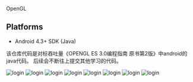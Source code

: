 OpenGL

## Platforms ##
* Android 4.3+ SDK (Java)

该仓库代码是对标吞吐量《OPENGL ES 3.0编程指南 原书第2版》中android的java代码。
后续会不断往上提交其他学习的代码。


![login](https://github.com/1531074759/OpenGL/raw/master/screenshots/takingthenextstep.gif)
![login](https://github.com/1531074759/OpenGL/raw/master/screenshots/lighting.gif)
![login](https://github.com/1531074759/OpenGL/raw/master/screenshots/chapters1.png)
![login](https://github.com/1531074759/OpenGL/raw/master/screenshots/chapters2.png)
![login](https://github.com/1531074759/OpenGL/raw/master/screenshots/HelloTriangle.png)
![login](https://github.com/1531074759/OpenGL/raw/master/screenshots/mipmap2d.png)
![login](https://github.com/1531074759/OpenGL/raw/master/screenshots/MultiTexture.png)
![login](https://github.com/1531074759/OpenGL/raw/master/screenshots/TextureCubemap.png)

